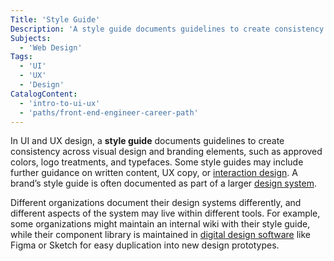 ```yaml
---
Title: 'Style Guide'
Description: 'A style guide documents guidelines to create consistency across visual design and branding elements, such as approved colors, logo treatments, and typefaces.'
Subjects:
  - 'Web Design'
Tags:
  - 'UI'
  - 'UX'
  - 'Design'
CatalogContent:
  - 'intro-to-ui-ux'
  - 'paths/front-end-engineer-career-path'
---
```


In UI and UX design, a **style guide** documents guidelines to create consistency across visual design and branding elements, such as approved colors, logo treatments, and typefaces. Some style guides may include further guidance on written content, UX copy, or [interaction design](https://www.codecademy.com/resources/docs/uiux/interaction-design). A brand’s style guide is often documented as part of a larger [design system](https://www.codecademy.com/resources/docs/uiux/design-system).

Different organizations document their design systems differently, and different aspects of the system may live within different tools. For example, some organizations might maintain an internal wiki with their style guide, while their component library is maintained in [digital design software](https://www.codecademy.com/resources/docs/uiux/design-software) like Figma or Sketch for easy duplication into new design prototypes.
